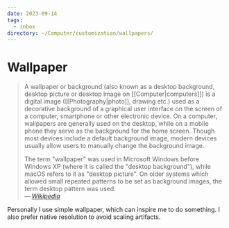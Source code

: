 ```yaml
---
date: 2023-09-14
tags:
  - inbox
directory: ~/Computer/customization/wallpapers/
---
```


# Wallpaper

> A wallpaper or background (also known as a desktop background, desktop picture
> or desktop image on [[Computer|computers]]) is a digital image
> ([[Photography|photo]], drawing etc.) used as a decorative background of a
> graphical user interface on the screen of a computer, smartphone or other
> electronic device. On a computer, wallpapers are generally used on the
> desktop, while on a mobile phone they serve as the background for the home
> screen. Though most devices include a default background image, modern devices
> usually allow users to manually change the background image.
>
> The term "wallpaper" was used in Microsoft Windows before Windows XP (where it
> is called the "desktop background"), while macOS refers to it as "desktop
> picture". On older systems which allowed small repeated patterns to be set as
> background images, the term desktop pattern was used.\
> — <cite>[Wikipedia](https://en.wikipedia.org/wiki/Wallpaper_\(computing\))</cite>

Personally I use simple wallpaper, which can inspire me to do something. I also
prefer native resolution to avoid scaling artifacts.
